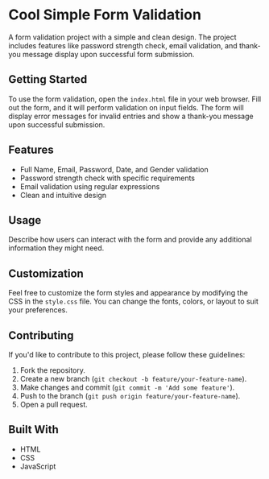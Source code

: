# Cool Simple Form Validation

A form validation project with a simple and clean design. The project includes features like password strength check, email validation, and thank-you message display upon successful form submission.

## Getting Started

To use the form validation, open the `index.html` file in your web browser. Fill out the form, and it will perform validation on input fields. The form will display error messages for invalid entries and show a thank-you message upon successful submission.

## Features

- Full Name, Email, Password, Date, and Gender validation
- Password strength check with specific requirements
- Email validation using regular expressions
- Clean and intuitive design

## Usage

Describe how users can interact with the form and provide any additional information they might need.

## Customization

Feel free to customize the form styles and appearance by modifying the CSS in the `style.css` file. You can change the fonts, colors, or layout to suit your preferences.

## Contributing

If you'd like to contribute to this project, please follow these guidelines:

1. Fork the repository.
2. Create a new branch (`git checkout -b feature/your-feature-name`).
3. Make changes and commit (`git commit -m 'Add some feature'`).
4. Push to the branch (`git push origin feature/your-feature-name`).
5. Open a pull request.

## Built With

- HTML
- CSS
- JavaScript

